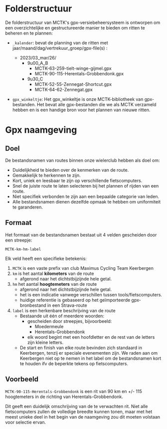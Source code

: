 # Folderstructuur

De folderstructuur van MCTK's gpx-versiebeheersysteem is ontworpen om een overzichtelijke en gestructureerde manier te bieden om ritten te beheren en te plannen:

- `_kalender`: bevat de planning van de ritten met  jaar/maand/dag/vertrekuur_groep/gpx-file(s) : 
    - 2023/03_mar/26/
        - 9u00_A_B
            - MCTK-63-259-tielt-winge-gijmel.gpx
            - MCTK-90-115-Herentals-Grobbendonk.gpx
        - 9u30_C
            - MCTK-52-55-Zennegat-Shortcut.gpx
            - MCTK-64-62-Zennegat.gpx
        
- `gpx_winkeltje`: Het gpx_winkeltje is onze MCTK-bibliotheek van gpx-bestanden. Het bevat alle gpx-bestanden die we als MCTK verzameld hebben en is een handige bron voor het plannen van nieuwe ritten.


# Gpx naamgeving
## Doel
De bestandsnamen van routes binnen onze wielerclub hebben als doel om:

- Duidelijkheid te bieden over de kenmerken van de route.
- Gemakkelijk te herkennen te zijn.
- Kort, uniek en leesbaar te zijn op verschillende fietscomputers.
- Snel de juiste route te laten selecteren bij het plannen of rijden van een route.
- Niet specifiek verbonden te zijn aan een bepaalde categorie van leden.
- Alle bestandsnamen dienen dezelfde opmaak te hebben om uniformiteit te garanderen. 


## Formaat
Het formaat van de bestandsnamen bestaat uit 4 velden gescheiden door een streepje: 

`MCTK-km-hm-label`

Elk veld heeft een specifieke betekenis:
1. `MCTK` is een vaste prefix van club Maximus Cycling Team Keerbergen
2. `km` is het aantal **kilometers** van de route
    - afgerond naar het dichtstbijzijnde hele getal.
3. `hm` het aantal **hoogtemeters** van de route
    - afgerond naar het dichtstbijzijnde hele getal.
    - het is een indicatie vanwege verschillen tussen tools/fietscomputers.
    - huidige referentie is gebaseerd op het geïmporteerde gpx-bronbestand in een Strava-route
4. `label` is een herkenbare beschrijving van de route
    - Bestaande uit één of meerdere woorden:
        - gescheiden door streepjes, bijvoorbeeld: 
            - Moedermeule
            - Herentals-Grobbendonk 
        - elk woord begint met een hoofdletter en de rest van de letters zijn kleine letters.
    - De start en finish van elke route bevinden zich standaard in Keerbergen, tenzij er speciale evenementen zijn. We raden aan om Keerbergen niet op te nemen in het label om de bestandsnamen kort te houden ifv de beperkte tekens op fietscomputers.

## Voorbeeld
`MCTK-90-115-Herentals-Grobbendonk`
is een rit van 90 km en +/- 115 hoogtemeters in de richting van Herentals-Grobbendonk.

Dit geeft een duidelijk omschrijving van de te verwachten rit.
Niet alle fietscomputers zullen de volledige breedte kunnen tonen, maar met het meest unieke deel in het begin van de naamgeving zou dit moeten volstaan voor selectie ervan.


